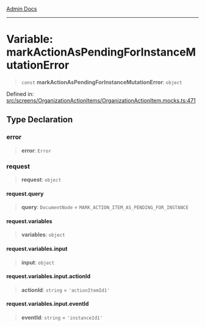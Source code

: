 [Admin Docs](/)

***

# Variable: markActionAsPendingForInstanceMutationError

> `const` **markActionAsPendingForInstanceMutationError**: `object`

Defined in: [src/screens/OrganizationActionItems/OrganizationActionItem.mocks.ts:471](https://github.com/PalisadoesFoundation/talawa-admin/blob/main/src/screens/OrganizationActionItems/OrganizationActionItem.mocks.ts#L471)

## Type Declaration

### error

> **error**: `Error`

### request

> **request**: `object`

#### request.query

> **query**: `DocumentNode` = `MARK_ACTION_ITEM_AS_PENDING_FOR_INSTANCE`

#### request.variables

> **variables**: `object`

#### request.variables.input

> **input**: `object`

#### request.variables.input.actionId

> **actionId**: `string` = `'actionItemId1'`

#### request.variables.input.eventId

> **eventId**: `string` = `'instanceId1'`
